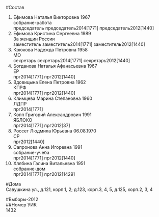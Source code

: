 #Состав  
1. Ефимова Наталья Викторовна 1967  
    собрание-работа  
    председатель председатель2014[1771] председатель2012[1440]  
2. Ефимова Кристина Сергеевна 1989  
    За женщин России  
    заместитель заместитель2014[1771] заместитель2012[1440]  
3. Крюкова Надежда Петровна 1958  
    МО  
    секретарь секретарь2014[1771] секретарь2012[1440]  
4. Богданова Наталья Афанасьевна 1967  
    ЕР  
    прг2014[1771] прг2012[1440]  
5. Вдовицына Елена Петровна 1962  
    КПРФ  
    прг2014[1771] прг2012[1440]  
6. Климцева Марина Степановна 1960  
    ЛДПР  
    прг2014[1771]  
7. Копп Григорий Александрович 1991  
    ЯБЛОКО  
    прг2014[1771] прг2012[37]  
8. Россет Людмила Юрьевна 06.08.1970  
    СР  
    прг2012[1440]  
9. Сапронова Анна Игоревна 1991  
    собрание-учеба  
    прг2014[1771] прг2012[1440]  
10. Хлябина Галина Витальевна 1951  
    собрание-дом  
    прг2014[1771] прг2012[1429]  
  
#Дома  
Савушкина ул., д.121, корп.1, 2; д.123, корп.3, 4, 5, д.125, корп.2, 3, 4  
  
#Выборы-2012  
##Номер УИК  
1432  
